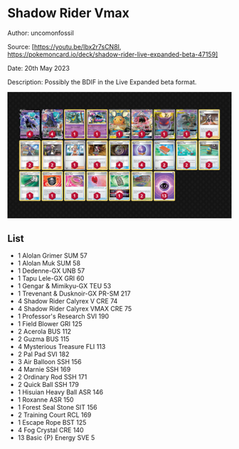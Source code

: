 # Shadow Rider Vmax

Author: uncomonfossil

Source: [https://youtu.be/Ibx2r7sCN8I, https://pokemoncard.io/deck/shadow-rider-live-expanded-beta-47159]

Date: 20th May 2023

Description: Possibly the BDIF in the Live Expanded beta format.

![decklist](../../images/SVI/Shadow%20Rider%20Vmax/1-%20Shadow%20Rider%20Vmax.png)

## List

* 1 Alolan Grimer SUM 57
* 1 Alolan Muk SUM 58
* 1 Dedenne-GX UNB 57
* 1 Tapu Lele-GX GRI 60
* 1 Gengar & Mimikyu-GX TEU 53
* 1 Trevenant & Dusknoir-GX PR-SM 217
* 4 Shadow Rider Calyrex V CRE 74
* 4 Shadow Rider Calyrex VMAX CRE 75
* 1 Professor's Research SVI 190
* 1 Field Blower GRI 125
* 2 Acerola BUS 112
* 2 Guzma BUS 115
* 4 Mysterious Treasure FLI 113
* 2 Pal Pad SVI 182
* 3 Air Balloon SSH 156
* 4 Marnie SSH 169
* 2 Ordinary Rod SSH 171
* 2 Quick Ball SSH 179
* 1 Hisuian Heavy Ball ASR 146
* 1 Roxanne ASR 150
* 1 Forest Seal Stone SIT 156
* 2 Training Court RCL 169
* 1 Escape Rope BST 125
* 4 Fog Crystal CRE 140
* 13 Basic {P} Energy SVE 5
